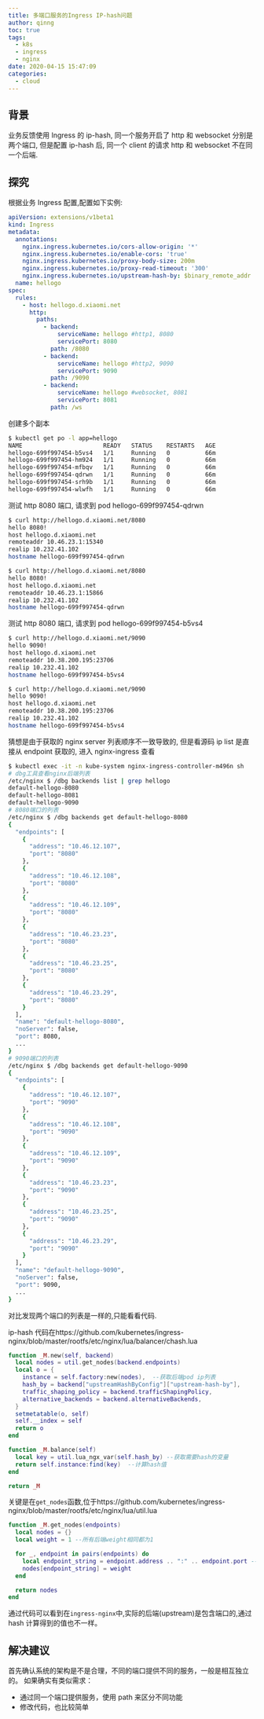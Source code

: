 ```yaml
---
title: 多端口服务的Ingress IP-hash问题
author: qinng
toc: true
tags:
  - k8s
  - ingress
  - nginx
date: 2020-04-15 15:47:09
categories:
  - cloud
---
```


## 背景

业务反馈使用 Ingress 的 ip-hash, 同一个服务开启了 http 和 websocket 分别是两个端口, 但是配置 ip-hash 后, 同一个 client 的请求 http 和 websocket 不在同一个后端.

## 探究

根据业务 Ingress 配置,配置如下实例:

```yaml
apiVersion: extensions/v1beta1
kind: Ingress
metadata:
  annotations:
    nginx.ingress.kubernetes.io/cors-allow-origin: '*'
    nginx.ingress.kubernetes.io/enable-cors: 'true'
    nginx.ingress.kubernetes.io/proxy-body-size: 200m
    nginx.ingress.kubernetes.io/proxy-read-timeout: '300'
    nginx.ingress.kubernetes.io/upstream-hash-by: $binary_remote_addr
  name: hellogo
spec:
  rules:
    - host: hellogo.d.xiaomi.net
      http:
        paths:
          - backend:
              serviceName: hellogo #http1, 8080
              servicePort: 8080
            path: /8080
          - backend:
              serviceName: hellogo #http2, 9090
              servicePort: 9090
            path: /9090
          - backend:
              serviceName: hellogo #websocket, 8081
              servicePort: 8081
            path: /ws
```

创建多个副本

```bash
$ kubectl get po -l app=hellogo
NAME                       READY   STATUS    RESTARTS   AGE
hellogo-699f997454-b5vs4   1/1     Running   0          66m
hellogo-699f997454-hm924   1/1     Running   0          66m
hellogo-699f997454-mfbqv   1/1     Running   0          66m
hellogo-699f997454-qdrwn   1/1     Running   0          66m
hellogo-699f997454-srh9b   1/1     Running   0          66m
hellogo-699f997454-wlwfh   1/1     Running   0          66m
```

测试 http 8080 端口, 请求到 pod hellogo-699f997454-qdrwn

```bash
$ curl http://hellogo.d.xiaomi.net/8080
hello 8080!
host hellogo.d.xiaomi.net
remoteaddr 10.46.23.1:15340
realip 10.232.41.102
hostname hellogo-699f997454-qdrwn

$ curl http://hellogo.d.xiaomi.net/8080
hello 8080!
host hellogo.d.xiaomi.net
remoteaddr 10.46.23.1:15866
realip 10.232.41.102
hostname hellogo-699f997454-qdrwn
```

测试 http 8080 端口, 请求到 pod hellogo-699f997454-b5vs4

```bash
$ curl http://hellogo.d.xiaomi.net/9090
hello 9090!
host hellogo.d.xiaomi.net
remoteaddr 10.38.200.195:23706
realip 10.232.41.102
hostname hellogo-699f997454-b5vs4

$ curl http://hellogo.d.xiaomi.net/9090
hello 9090!
host hellogo.d.xiaomi.net
remoteaddr 10.38.200.195:23706
realip 10.232.41.102
hostname hellogo-699f997454-b5vs4
```

猜想是由于获取的 nginx server 列表顺序不一致导致的, 但是看源码 ip list 是直接从 endpoint 获取的, 进入 nginx-ingress 查看

```bash
$ kubectl exec -it -n kube-system nginx-ingress-controller-m496n sh
# dbg工具查看nginx后端列表
/etc/nginx $ /dbg backends list | grep hellogo
default-hellogo-8080
default-hellogo-8081
default-hellogo-9090
# 8080端口的列表
/etc/nginx $ /dbg backends get default-hellogo-8080
{
  "endpoints": [
    {
      "address": "10.46.12.107",
      "port": "8080"
    },
    {
      "address": "10.46.12.108",
      "port": "8080"
    },
    {
      "address": "10.46.12.109",
      "port": "8080"
    },
    {
      "address": "10.46.23.23",
      "port": "8080"
    },
    {
      "address": "10.46.23.25",
      "port": "8080"
    },
    {
      "address": "10.46.23.29",
      "port": "8080"
    }
  ],
  "name": "default-hellogo-8080",
  "noServer": false,
  "port": 8080,
  ...
}
# 9090端口的列表
/etc/nginx $ /dbg backends get default-hellogo-9090
{
  "endpoints": [
    {
      "address": "10.46.12.107",
      "port": "9090"
    },
    {
      "address": "10.46.12.108",
      "port": "9090"
    },
    {
      "address": "10.46.12.109",
      "port": "9090"
    },
    {
      "address": "10.46.23.23",
      "port": "9090"
    },
    {
      "address": "10.46.23.25",
      "port": "9090"
    },
    {
      "address": "10.46.23.29",
      "port": "9090"
    }
  ],
  "name": "default-hellogo-9090",
  "noServer": false,
  "port": 9090,
  ...
}
```

对比发现两个端口的列表是一样的,只能看看代码.

ip-hash 代码在https://github.com/kubernetes/ingress-nginx/blob/master/rootfs/etc/nginx/lua/balancer/chash.lua

```lua
function _M.new(self, backend)
  local nodes = util.get_nodes(backend.endpoints)
  local o = {
    instance = self.factory:new(nodes),  --获取后端pod ip列表
    hash_by = backend["upstreamHashByConfig"]["upstream-hash-by"],
    traffic_shaping_policy = backend.trafficShapingPolicy,
    alternative_backends = backend.alternativeBackends,
  }
  setmetatable(o, self)
  self.__index = self
  return o
end

function _M.balance(self)
  local key = util.lua_ngx_var(self.hash_by) --获取需要hash的变量
  return self.instance:find(key)  --计算hash值
end

return _M
```

关键是在`get_nodes`函数,位于https://github.com/kubernetes/ingress-nginx/blob/master/rootfs/etc/nginx/lua/util.lua

```lua
function _M.get_nodes(endpoints)
  local nodes = {}
  local weight = 1 --所有后端weight相同都为1

  for _, endpoint in pairs(endpoints) do
    local endpoint_string = endpoint.address .. ":" .. endpoint.port --endpoint为ip+port
    nodes[endpoint_string] = weight
  end

  return nodes
end
```

通过代码可以看到在`ingress-nginx`中,实际的后端(upstream)是包含端口的,通过 hash 计算得到的值也不一样。

## 解决建议

首先确认系统的架构是不是合理，不同的端口提供不同的服务，一般是相互独立的。
如果确实有类似需求：

- 通过同一个端口提供服务，使用 path 来区分不同功能
- 修改代码，也比较简单
